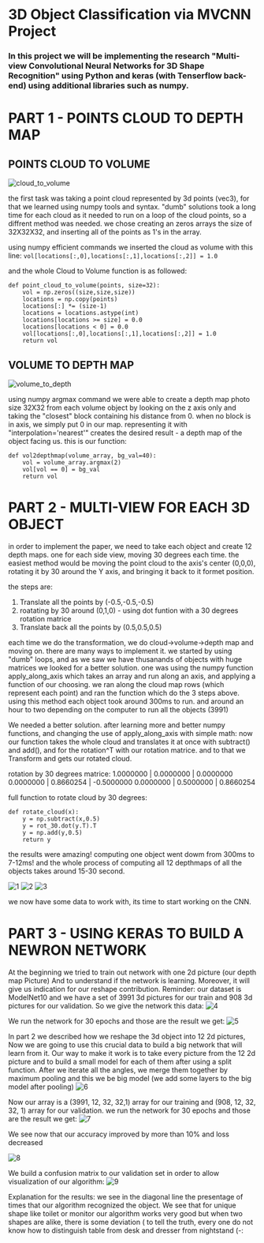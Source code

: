 # 3D Object Classification via MVCNN Project
### In this project we will be implementing the research "Multi-view Convolutional Neural Networks for 3D Shape Recognition" using Python and keras (with Tenserflow back-end) using additional libraries such as numpy.

# PART 1 - POINTS CLOUD TO DEPTH MAP

## POINTS CLOUD TO VOLUME
![cloud_to_volume](/images/cloud_to_volume.png)

the first task was taking a point cloud represented by 3d points (vec3), for that we learned using numpy tools and syntax. "dumb" solutions took a long time for each cloud as it needed to run on a loop of the cloud points, so a diffrent method was needed. we chose creating an zeros arrays the size of 32X32X32, and inserting all of the points as 1's in the array.

using numpy efficient commands we inserted the cloud as volume with this line:
`vol[locations[:,0],locations[:,1],locations[:,2]] = 1.0`

and the whole Cloud to Volume function is as followed:
```
def point_cloud_to_volume(points, size=32):
	vol = np.zeros((size,size,size))
	locations = np.copy(points)
	locations[:] *= (size-1)
	locations = locations.astype(int)
	locations[locations >= size] = 0.0
	locations[locations < 0] = 0.0
	vol[locations[:,0],locations[:,1],locations[:,2]] = 1.0
	return vol
```
## VOLUME TO DEPTH MAP
![volume_to_depth](/images/volume_to_depth.png)

using numpy argmax command we were able to create a depth map photo size 32X32 from each volume object by looking on the z axis only and taking the "closest" block containing his distance from 0. when no block is in axis, we simply put 0 in our map. representing it with "interpolation='nearest'" creates the desired result - a depth map of the object facing us. this is our function:
```
def vol2depthmap(volume_array, bg_val=40):
	vol = volume_array.argmax(2)
	vol[vol == 0] = bg_val
	return vol
```

# PART 2 - MULTI-VIEW FOR EACH 3D OBJECT
in order to implement the paper, we need to take each object and create 12 depth maps. one for each side view, moving 30 degrees each time. the easiest method would be moving the point cloud to the axis's center (0,0,0), rotating it by 30 around the Y axis, and bringing it back to it formet position.

the steps are:
1. Translate all the points by (-0.5,-0.5,-0.5)
2. roatating by 30 around (0,1,0) - using dot funtion with a 30 degrees rotation matrice
3. Translate back all the points by (0.5,0.5,0.5)

each time we do the transformation, we do cloud->volume->depth map and moving on.
there are many ways to implement it. we started by using "dumb" loops, and as we saw we have thusanands of objects with huge matrices we looked for a better solution. one was using the numpy function apply_along_axis which takes an array and run along an axis, and applying a function of our choosing. we ran along the cloud map rows (which represent each point) and ran the function which do the 3 steps above. using this method each object took around 300ms to run. and around an hour to two depending on the computer to run all the objects (3991)

We needed a better solution. after learning more and better numpy functions, and changing the use of apply_along_axis with simple math: now our function takes the whole cloud and translates it at once with subtract() and add(), and for the rotation^T with our rotation matrice. and to that we Transform and gets our rotated cloud.

rotation by 30 degrees matrice:
1.0000000	| 0.0000000	| 0.0000000
0.0000000	| 0.8660254	| -0.5000000
0.0000000	| 0.5000000	| 0.8660254

full function to rotate cloud by 30 degrees:
```
def rotate_cloud(x):
	y = np.subtract(x,0.5) 
	y = rot_30.dot(y.T).T
	y = np.add(y,0.5) 
	return y
```

the results were amazing! computing one object went dowm from 300ms to 7-12ms! and the whole process of computing all 12 depthmaps of all the objects takes around 15-30 second.

![1](/images/1.png)
![2](/images/2.png)
![3](/images/3.png)

we now have some data to work with, its time to start working on the CNN.

# PART 3 - USING KERAS TO BUILD A NEWRON NETWORK
At the beginning we tried to train out network with one 2d picture (our depth map Picture) And to understand if the network is learning. Moreover, it will give us indication for our reshape contribution. Reminder: our dataset is ModelNet10 and we have a set of 3991 3d pictures for our train and 908 3d pictures for our validation. So we give the network this data:
![4](/images/4.jpg)

We run the network for 30 epochs and those are the result we get:
![5](/images/5.jpg)


In part 2 we described how we reshape the 3d object into 12 2d pictures, Now we are going to use this crucial data to build a big network that will learn from it. Our way to make it work is to take every picture from the 12 2d picture and to build a small model for each of them after using a split function. After we iterate all the angles, we merge them together by maximum pooling and this we be big model (we add some layers to the big model after pooling)
![6](/images/6.png)

Now our array is a (3991, 12, 32, 32,1) array for our training and (908, 12, 32, 32, 1) array for our validation. we run the network for 30 epochs and those are the result we get:
![7](/images/7.jpg)

We see now that our accuracy improved by more than 10% and loss decreased

![8](/images/8.png)

We build a confusion matrix to our validation set in order to allow visualization of our algorithm:
![9](/images/9.png)

Explanation for the results: we see in the diagonal line the presentage of times that our algorithm recognized the object. We see that for unique shape like toilet or monitor our algorithm works very good but when two shapes are alike, there is some deviation ( to tell the truth, every one do not know how to distinguish table from desk and dresser from nightstand (-:
